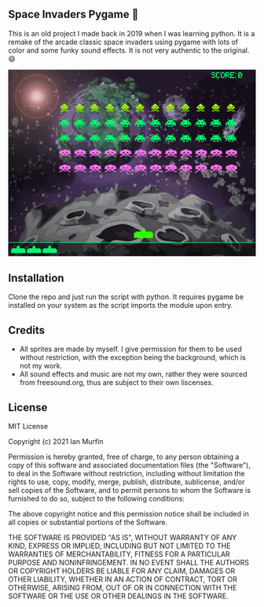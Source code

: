 ## Space Invaders Pygame :space_invader:

This is an old project I made back in 2019 when I was learning python. It is a remake of the arcade classic space invaders using pygame with lots of color and some funky sound effects. It is not very authentic to the original. :smile:

<p align="center">
  <img src="img/gameplay.gif" alt="gameplay gif"/>
<p/>

## Installation

Clone the repo and just run the script with python. It requires pygame be installed on your system as the script imports the module upon entry.

## Credits

- All sprites are made by myself. I give permission for them to be used without
  restriction, with the exception being the background, which is not my work.
- All sound effects and music are not my own, rather they were sourced from
  freesound.org, thus are subject to their own liscenses.
  
## License

MIT License

Copyright (c) 2021 Ian Murfin

Permission is hereby granted, free of charge, to any person obtaining a copy
of this software and associated documentation files (the "Software"), to deal
in the Software without restriction, including without limitation the rights
to use, copy, modify, merge, publish, distribute, sublicense, and/or sell
copies of the Software, and to permit persons to whom the Software is
furnished to do so, subject to the following conditions:

The above copyright notice and this permission notice shall be included in all
copies or substantial portions of the Software.

THE SOFTWARE IS PROVIDED "AS IS", WITHOUT WARRANTY OF ANY KIND, EXPRESS OR
IMPLIED, INCLUDING BUT NOT LIMITED TO THE WARRANTIES OF MERCHANTABILITY,
FITNESS FOR A PARTICULAR PURPOSE AND NONINFRINGEMENT. IN NO EVENT SHALL THE
AUTHORS OR COPYRIGHT HOLDERS BE LIABLE FOR ANY CLAIM, DAMAGES OR OTHER
LIABILITY, WHETHER IN AN ACTION OF CONTRACT, TORT OR OTHERWISE, ARISING FROM,
OUT OF OR IN CONNECTION WITH THE SOFTWARE OR THE USE OR OTHER DEALINGS IN THE
SOFTWARE.
  
